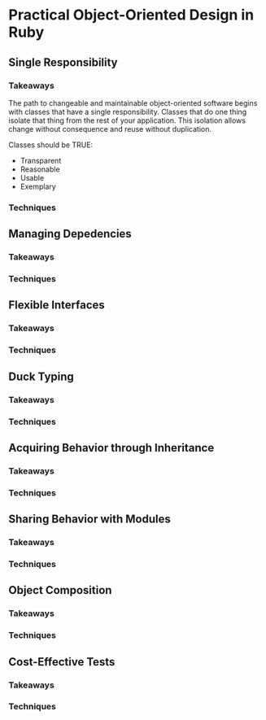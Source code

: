 # Practical Object-Oriented Design in Ruby

## Single Responsibility

### Takeaways

The path to changeable and maintainable object-oriented software
begins with classes that have a single responsibility. Classes that
do one thing isolate that thing from the rest of your application.
This isolation allows change without consequence and reuse without
duplication.

Classes should be TRUE:

- Transparent
- Reasonable
- Usable
- Exemplary

### Techniques

## Managing Depedencies

### Takeaways

### Techniques

## Flexible Interfaces

### Takeaways

### Techniques

## Duck Typing

### Takeaways

### Techniques

## Acquiring Behavior through Inheritance

### Takeaways

### Techniques

## Sharing Behavior with Modules

### Takeaways

### Techniques

## Object Composition

### Takeaways

### Techniques

## Cost-Effective Tests

### Takeaways

### Techniques

